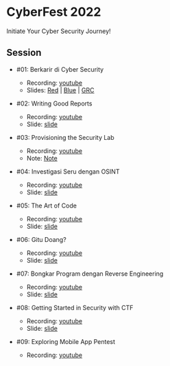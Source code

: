 # CyberFest 2022

Initiate Your Cyber Security Journey!

## Session

- #01: Berkarir di Cyber Security
    - Recording: [youtube](https://youtu.be/FBYDEO9Fc_k) 
    - Slides: [Red](1.berkarir-di-cyber-security/red-satria.pdf) | [Blue](1.berkarir-di-cyber-security/blue-digit.pdf) | [GRC](1.berkarir-di-cyber-security/grc-rungga.pdf)

- #02: Writing Good Reports
    - Recording: [youtube](https://youtu.be/HjzK1e4nQPY)
    - Slide: [slide](2.writing-good-reports/presentation.pptx)

- #03: Provisioning the Security Lab
    - Recording: [youtube](https://youtu.be/BHSmjM6OB0M)
    - Note: [Note](https://github.com/utianayuba/workshops/blob/main/20220127-cyberfest.txt)
    
- #04: Investigasi Seru dengan OSINT 
    - Recording: [youtube](https://youtu.be/OZFZAmJmWc4)
    - Slide: [slide](4.investigasi-seru-dengan-osint/presentation.pdf)
    
- #05: The Art of Code 
    - Recording: [youtube](https://youtu.be/XPl0eOXgCuk)
    - Slide: [slide](5.the-art-of-code/presentation.pdf)
    
- #06: Gitu Doang? 
    - Recording: [youtube](https://youtu.be/ATueL0dU-Bg)
    - Slide: [slide](6.gitu-doang/presentation.pdf)
    
- #07: Bongkar Program dengan Reverse Engineering 
    - Recording: [youtube](https://youtu.be/jyzAr1C_2RY)
    - Slide: [slide](7.bongkar-program-dengan-reverse-engineering/presentation.pdf)

- #08: Getting Started in Security with CTF 
    - Recording: [youtube](https://youtu.be/BBmV7-AuM34)
    - Slide: [slide](8.getting-started-in-security-with-ctf/presentation.pdf)

- #09: Exploring Mobile App Pentest
    - Recording: [youtube](https://youtu.be/Ybbp3hBBO_k)